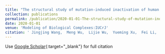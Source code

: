 ```yaml
---
title: "The structural study of mutation-induced inactivation of human muscarinic receptor M4"
collection: publications
permalink: /publication/2020-01-01-The-structural-study-of-mutation-induced-inactivation-of-human-muscarinic-receptor-M4
date: 2020-01-01
venue: 'Modeling of Biological Complexes:IUCrJ'
citation: ' Jingjing Wang,  Meng Wu,  Lijie Wu,  Yueming Xu,  Fei Li,  Yiran Wu,  Petr Popov,  Lin Wang,  Fang Bai,  Suwen Zhao, &quot;The structural study of mutation-induced inactivation of human muscarinic receptor M4.&quot; Modeling of Biological Complexes:IUCrJ, 2020.'
---
```

Use [Google Scholar](https://scholar.google.com/scholar?q=The+structural+study+of+mutation+induced+inactivation+of+human+muscarinic+receptor+M4){:target="_blank"} for full citation
